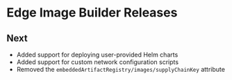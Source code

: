 # Edge Image Builder Releases

## Next

* Added support for deploying user-provided Helm charts
* Added support for custom network configuration scripts
* Removed the `embeddedArtifactRegistry/images/supplyChainKey` attribute